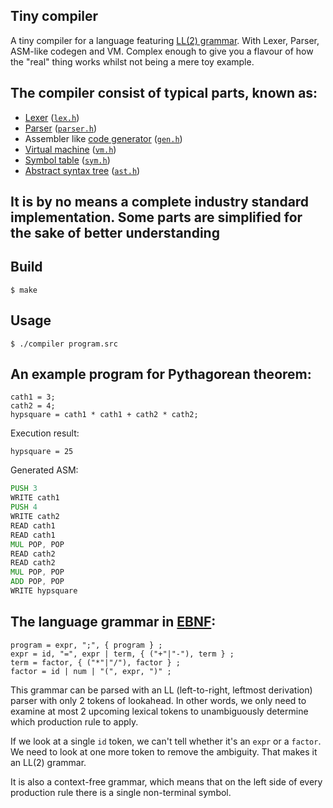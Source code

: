 ## Tiny compiler
A tiny compiler for a language featuring [LL(2) grammar](https://en.wikipedia.org/wiki/LL_grammar). With Lexer, Parser, ASM-like codegen and VM. Complex enough to give you a flavour of how the "real" thing works whilst not being a mere toy example.

## The compiler consist of typical parts, known as:
* [Lexer](https://en.wikipedia.org/wiki/Lexical_analysis) ([`lex.h`](src/lex.h))
* [Parser](https://en.wikipedia.org/wiki/Parsing) ([`parser.h`](src/parser.h))
* Assembler like [code generator](https://en.wikipedia.org/wiki/Code_generation_(compiler)) ([`gen.h`](src/gen.h))
* [Virtual machine](https://en.wikipedia.org/wiki/Virtual_machine) ([`vm.h`](src/vm.h))
* [Symbol table](https://en.wikipedia.org/wiki/Symbol_table) ([`sym.h`](src/sym.h))
* [Abstract syntax tree](https://en.wikipedia.org/wiki/Abstract_syntax_tree) ([`ast.h`](src/ast.h))
## It is by no means a complete industry standard implementation. Some parts are simplified for the sake of better understanding
## Build
```$ make```
## Usage
```$ ./compiler program.src```
## An example program for Pythagorean theorem:
```
cath1 = 3;
cath2 = 4;
hypsquare = cath1 * cath1 + cath2 * cath2;
```
Execution result:
```
hypsquare = 25
```
Generated ASM:
```asm
PUSH 3
WRITE cath1
PUSH 4
WRITE cath2
READ cath1
READ cath1
MUL POP, POP
READ cath2
READ cath2
MUL POP, POP
ADD POP, POP
WRITE hypsquare
```
## The language grammar in [EBNF](https://en.wikipedia.org/wiki/Extended_Backus%E2%80%93Naur_form):
```
program = expr, ";", { program } ;
expr = id, "=", expr | term, { ("+"|"-"), term } ;
term = factor, { ("*"|"/"), factor } ;
factor = id | num | "(", expr, ")" ;
```

This grammar can be parsed with an LL (left-to-right, leftmost derivation) parser with only 2 tokens of lookahead. In other words, we only need to examine at most 2 upcoming lexical tokens to unambiguously determine which production rule to apply.  

If we look at a single `id` token, we can't tell whether it's an `expr` or a `factor`. We need to look at one more token to remove the ambiguity. That makes it an LL(2) grammar.  

It is also a context-free grammar, which means that on the left side of every production rule there is a single non-terminal symbol.  
